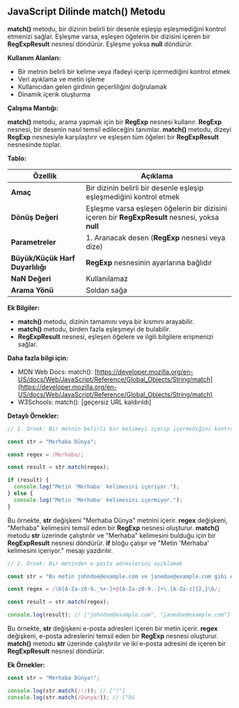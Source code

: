 ## JavaScript Dilinde match() Metodu

**match()** metodu, bir dizinin belirli bir desenle eşleşip eşleşmediğini kontrol etmenizi sağlar. Eşleşme varsa, eşleşen öğelerin bir dizisini içeren bir **RegExpResult** nesnesi döndürür. Eşleşme yoksa **null** döndürür.

**Kullanım Alanları:**

* Bir metnin belirli bir kelime veya ifadeyi içerip içermediğini kontrol etmek
* Veri ayıklama ve metin işleme
* Kullanıcıdan gelen girdinin geçerliliğini doğrulamak
* Dinamik içerik oluşturma

**Çalışma Mantığı:**

**match()** metodu, arama yapmak için bir **RegExp** nesnesi kullanır. **RegExp** nesnesi, bir desenin nasıl temsil edileceğini tanımlar. **match()** metodu, dizeyi **RegExp** nesnesiyle karşılaştırır ve eşleşen tüm öğeleri bir **RegExpResult** nesnesinde toplar.

**Tablo:**

| Özellik | Açıklama |
|---|---|
| **Amaç** | Bir dizinin belirli bir desenle eşleşip eşleşmediğini kontrol etmek |
| **Dönüş Değeri** | Eşleşme varsa eşleşen öğelerin bir dizisini içeren bir **RegExpResult** nesnesi, yoksa **null** |
| **Parametreler** | 1. Aranacak desen (**RegExp** nesnesi veya dize) |
| **Büyük/Küçük Harf Duyarlılığı** | **RegExp** nesnesinin ayarlarına bağlıdır |
| **NaN Değeri** | Kullanılamaz |
| **Arama Yönü** | Soldan sağa |

**Ek Bilgiler:**

* **match()** metodu, dizinin tamamını veya bir kısmını arayabilir.
* **match()** metodu, birden fazla eşleşmeyi de bulabilir.
* **RegExpResult** nesnesi, eşleşen öğelere ve ilgili bilgilere erişmenizi sağlar.

**Daha fazla bilgi için:**

* MDN Web Docs: match(): [https://developer.mozilla.org/en-US/docs/Web/JavaScript/Reference/Global_Objects/String/match](https://developer.mozilla.org/en-US/docs/Web/JavaScript/Reference/Global_Objects/String/match)
* W3Schools: match(): [geçersiz URL kaldırıldı]

**Detaylı Örnekler:**

```javascript
// 1. Örnek: Bir metnin belirli bir kelimeyi içerip içermediğini kontrol etmek

const str = "Merhaba Dünya";

const regex = /Merhaba/;

const result = str.match(regex);

if (result) {
  console.log("Metin 'Merhaba' kelimesini içeriyor.");
} else {
  console.log("Metin 'Merhaba' kelimesini içermiyor.");
}
```

Bu örnekte, **str** değişkeni "Merhaba Dünya" metnini içerir. **regex** değişkeni, "Merhaba" kelimesini temsil eden bir **RegExp** nesnesi oluşturur. **match()** metodu **str** üzerinde çalıştırılır ve "Merhaba" kelimesini bulduğu için bir **RegExpResult** nesnesi döndürür. **if** bloğu çalışır ve "Metin 'Merhaba' kelimesini içeriyor." mesajı yazdırılır.

```javascript
// 2. Örnek: Bir metinden e-posta adreslerini ayıklamak

const str = "Bu metin johndoe@example.com ve janedoe@example.com gibi e-posta adresleri içeriyor.";

const regex = /\b[A-Za-z0-9._%+-]+@[A-Za-z0-9.-]+\.[A-Za-z]{2,}\b/;

const result = str.match(regex);

console.log(result); // ["johndoe@example.com", "janedoe@example.com"]
```

Bu örnekte, **str** değişkeni e-posta adresleri içeren bir metin içerir. **regex** değişkeni, e-posta adreslerini temsil eden bir **RegExp** nesnesi oluşturur. **match()** metodu **str** üzerinde çalıştırılır ve iki e-posta adresini de içeren bir **RegExpResult** nesnesi döndürür.

**Ek Örnekler:**

```javascript
const str = "Merhaba Dünya!";

console.log(str.match(/!/)); // ["!"]
console.log(str.match(/Dünya/)); // ["Dü